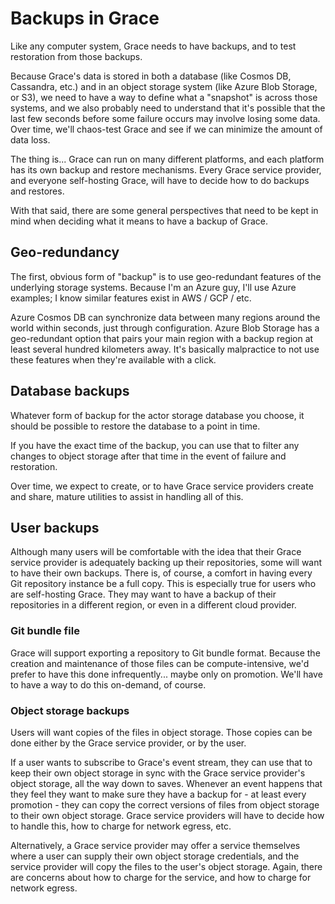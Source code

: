 # Backups in Grace

Like any computer system, Grace needs to have backups, and to test restoration from those backups.

Because Grace's data is stored in both a database (like Cosmos DB, Cassandra, etc.) and in an object storage system (like Azure Blob Storage, or S3), we need to have a way to define what a "snapshot" is across those systems, and we also probably need to understand that it's possible that the last few seconds before some failure occurs may involve losing some data. Over time, we'll chaos-test Grace and see if we can minimize the amount of data loss.

The thing is... Grace can run on many different platforms, and each platform has its own backup and restore mechanisms. Every Grace service provider, and everyone self-hosting Grace, will have to decide how to do backups and restores.

With that said, there are some general perspectives that need to be kept in mind when deciding what it means to have a backup of Grace.

## Geo-redundancy

The first, obvious form of "backup" is to use geo-redundant features of the underlying storage systems. Because I'm an Azure guy, I'll use Azure examples; I know similar features exist in AWS / GCP / etc.

Azure Cosmos DB can synchronize data between many regions around the world within seconds, just through configuration. Azure Blob Storage has a geo-redundant option that pairs your main region with a backup region at least several hundred kilometers away. It's basically malpractice to not use these features when they're available with a click.

## Database backups

Whatever form of backup for the actor storage database you choose, it should be possible to restore the database to a point in time.

If you have the exact time of the backup, you can use that to filter any changes to object storage after that time in the event of failure and restoration.

Over time, we expect to create, or to have Grace service providers create and share, mature utilities to assist in handling all of this.

## User backups

Although many users will be comfortable with the idea that their Grace service provider is adequately backing up their repositories, some will want to have their own backups. There is, of course, a comfort in having every Git repository instance be a full copy. This is especially true for users who are self-hosting Grace. They may want to have a backup of their repositories in a different region, or even in a different cloud provider.

### Git bundle file

Grace will support exporting a repository to Git bundle format. Because the creation and maintenance of those files can be compute-intensive, we'd prefer to have this done infrequently... maybe only on promotion. We'll have to have a way to do this on-demand, of course.

### Object storage backups

Users will want copies of the files in object storage. Those copies can be done either by the Grace service provider, or by the user.

If a user wants to subscribe to Grace's event stream, they can use that to keep their own object storage in sync with the Grace service provider's object storage, all the way down to saves. Whenever an event happens that they feel they want to make sure they have a backup for - at least every promotion - they can copy the correct versions of files from object storage to their own object storage. Grace service providers will have to decide how to handle this, how to charge for network egress, etc.

Alternatively, a Grace service provider may offer a service themselves where a user can supply their own object storage credentials, and the service provider will copy the files to the user's object storage. Again, there are concerns about how to charge for the service, and how to charge for network egress.
